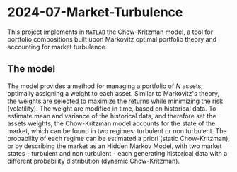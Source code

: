 # 2024-07-Market-Turbulence

This project implements in ```MATLAB``` the Chow-Kritzman model, a tool for portfolio compositions built upon Markovitz optimal portfolio theory and accounting for market turbulence. 

## The model
The model provides a method for managing a portfolio of $N$ assets, optimally assigning a weight to each asset. Similar to Markovitz's theory, the weights are selected to maximize the returns while minimizing the risk (volatility). The weight are modified in time, based on historical data. To estimate mean and variance of the historical data, and therefore set the assets weights, the Chow-Kritzman model accounts for the state of the market, which can be found in two regimes: turbulent or non turbulent.
The probability of each regime can be estimated a priori (static Chow-Kritzman), or by describing the market as an Hidden Markov Model, with two market states - turbulent and non turbulent - each generating historical data with a different probability distribution (dynamic Chow-Kritzman).  
